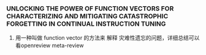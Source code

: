 ### UNLOCKING THE POWER OF FUNCTION VECTORS FOR CHARACTERIZING AND MITIGATING CATASTROPHIC FORGETTING IN CONTINUAL INSTRUCTION TUNING
1. 用一种叫做 function vector 的方法来 解释 灾难性遗忘的问题，详细总结可以看openreview meta-review